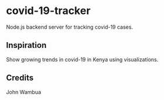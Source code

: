 # covid-19-tracker
Node.js backend server for tracking covid-19 cases.
## Inspiration
Show growing trends in covid-19 in Kenya using visualizations.
## Credits
John Wambua
